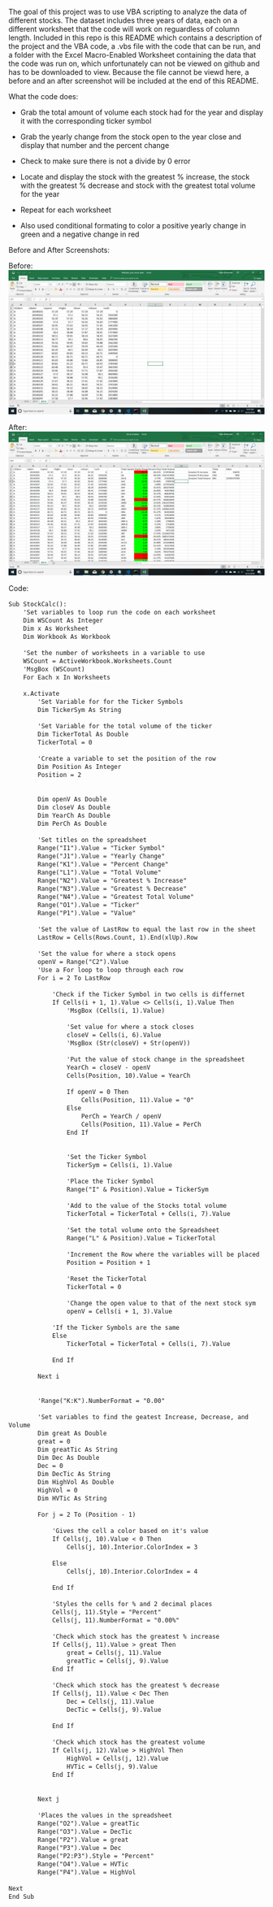 The goal of this project was to use VBA scripting to analyze the data of different stocks.  The dataset includes three years of data, each on a different worksheet that the code will work on reguardless of column length.  Included in this repo is this README which contains a description of the project and the VBA code, a .vbs file with the code that can be run, and a folder with the Excel Macro-Enabled Worksheet containing the data that the code was run on, which unfortunately can not be viewed on github and has to be downloaded to view. Because the file cannot be viewd here, a before and an after screenshot will be included at the end of this README. 

What the code does:

- Grab the total amount of volume each stock had for the year and display it with the corresponding ticker symbol

- Grab the yearly change from the stock open to the year close and display that number and the percent change

- Check to make sure there is not a divide by 0 error

- Locate and display the stock with the greatest % increase, the stock with the greatest % decrease and stock with the greatest total volume for the year

- Repeat for each worksheet

- Also used conditional formating to color a positive yearly change in green and a negative change in red

Before and After Screenshots:

Before:
![Alt text](Before_screen.png "After code has run")

After:
![Alt text](After_screen.png "After code has run")


Code:


    Sub StockCalc():
        'Set variables to loop run the code on each worksheet
        Dim WSCount As Integer
        Dim x As Worksheet
        Dim Workbook As Workbook
            
        'Set the number of worksheets in a variable to use
        WSCount = ActiveWorkbook.Worksheets.Count
        'MsgBox (WSCount)
        For Each x In Worksheets
        
        x.Activate
            'Set Variable for for the Ticker Symbols
            Dim TickerSym As String
            
            'Set Variable for the total volume of the ticker
            Dim TickerTotal As Double
            TickerTotal = 0
            
            'Create a variable to set the position of the row
            Dim Position As Integer
            Position = 2
            
            
            Dim openV As Double
            Dim closeV As Double
            Dim YearCh As Double
            Dim PerCh As Double
            
            'Set titles on the spreadsheet
            Range("I1").Value = "Ticker Symbol"
            Range("J1").Value = "Yearly Change"
            Range("K1").Value = "Percent Change"
            Range("L1").Value = "Total Volume"
            Range("N2").Value = "Greatest % Increase"
            Range("N3").Value = "Greatest % Decrease"
            Range("N4").Value = "Greatest Total Volume"
            Range("O1").Value = "Ticker"
            Range("P1").Value = "Value"
            
            'Set the value of LastRow to equal the last row in the sheet
            LastRow = Cells(Rows.Count, 1).End(xlUp).Row
            
            'Set the value for where a stock opens
            openV = Range("C2").Value
            'Use a For loop to loop through each row
            For i = 2 To LastRow
                
                'Check if the Ticker Symbol in two cells is differnet
                If Cells(i + 1, 1).Value <> Cells(i, 1).Value Then
                    'MsgBox (Cells(i, 1).Value)
                    
                    'Set value for where a stock closes
                    closeV = Cells(i, 6).Value
                    'MsgBox (Str(closeV) + Str(openV))
                    
                    'Put the value of stock change in the spreadsheet
                    YearCh = closeV - openV
                    Cells(Position, 10).Value = YearCh
                    
                    If openV = 0 Then
                        Cells(Position, 11).Value = "0"
                    Else
                        PerCh = YearCh / openV
                        Cells(Position, 11).Value = PerCh
                    End If
                    
                    
                    'Set the Ticker Symbol
                    TickerSym = Cells(i, 1).Value
                    
                    'Place the Ticker Symbol
                    Range("I" & Position).Value = TickerSym
                    
                    'Add to the value of the Stocks total volume
                    TickerTotal = TickerTotal + Cells(i, 7).Value
                    
                    'Set the total volume onto the Spreadsheet
                    Range("L" & Position).Value = TickerTotal
                    
                    'Increment the Row where the variables will be placed
                    Position = Position + 1
                    
                    'Reset the TickerTotal
                    TickerTotal = 0
                
                    'Change the open value to that of the next stock sym
                    openV = Cells(i + 1, 3).Value
                    
                'If the Ticker Symbols are the same
                Else
                    TickerTotal = TickerTotal + Cells(i, 7).Value
                    
                End If
                    
            Next i
            
            
            'Range("K:K").NumberFormat = "0.00"
            
            'Set variables to find the geatest Increase, Decrease, and Volume
            Dim great As Double
            great = 0
            Dim greatTic As String
            Dim Dec As Double
            Dec = 0
            Dim DecTic As String
            Dim HighVol As Double
            HighVol = 0
            Dim HVTic As String
            
            For j = 2 To (Position - 1)
            
                'Gives the cell a color based on it's value
                If Cells(j, 10).Value < 0 Then
                    Cells(j, 10).Interior.ColorIndex = 3
                    
                Else
                    Cells(j, 10).Interior.ColorIndex = 4
                    
                End If
                
                'Styles the cells for % and 2 decimal places
                Cells(j, 11).Style = "Percent"
                Cells(j, 11).NumberFormat = "0.00%"
            
                'Check which stock has the greatest % increase
                If Cells(j, 11).Value > great Then
                    great = Cells(j, 11).Value
                    greatTic = Cells(j, 9).Value
                End If
                    
                'Check which stock has the greatest % decrease
                If Cells(j, 11).Value < Dec Then
                    Dec = Cells(j, 11).Value
                    DecTic = Cells(j, 9).Value
                    
                End If
                
                'Check which stock has the greatest volume
                If Cells(j, 12).Value > HighVol Then
                    HighVol = Cells(j, 12).Value
                    HVTic = Cells(j, 9).Value
                End If
                
            
            Next j
            
            'Places the values in the spreadsheet
            Range("O2").Value = greatTic
            Range("O3").Value = DecTic
            Range("P2").Value = great
            Range("P3").Value = Dec
            Range("P2:P3").Style = "Percent"
            Range("O4").Value = HVTic
            Range("P4").Value = HighVol
    
    Next
    End Sub

